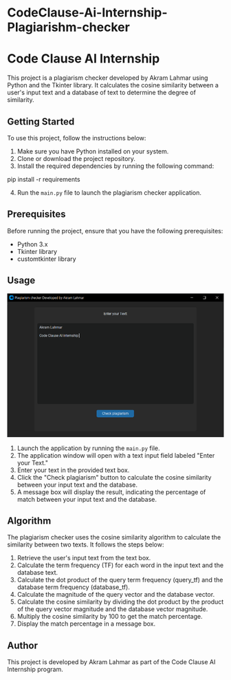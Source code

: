 # CodeClause-Ai-Internship-Plagiarishm-checker

# Code Clause AI Internship

This project is a plagiarism checker developed by Akram Lahmar using Python and the Tkinter library. It calculates the cosine similarity between a user's input text and a database of text to determine the degree of similarity.

## Getting Started

To use this project, follow the instructions below:

1. Make sure you have Python installed on your system.
2. Clone or download the project repository.
3. Install the required dependencies by running the following command:

pip install -r requirements


4. Run the `main.py` file to launch the plagiarism checker application.

## Prerequisites

Before running the project, ensure that you have the following prerequisites:

- Python 3.x
- Tkinter library
- customtkinter library

## Usage

![User Interface](assets/ss.PNG)


1. Launch the application by running the `main.py` file.
2. The application window will open with a text input field labeled "Enter your Text."
3. Enter your text in the provided text box.
4. Click the "Check plagiarism" button to calculate the cosine similarity between your input text and the database.
5. A message box will display the result, indicating the percentage of match between your input text and the database.

## Algorithm

The plagiarism checker uses the cosine similarity algorithm to calculate the similarity between two texts. It follows the steps below:

1. Retrieve the user's input text from the text box.
2. Calculate the term frequency (TF) for each word in the input text and the database text.
3. Calculate the dot product of the query term frequency (query_tf) and the database term frequency (database_tf).
4. Calculate the magnitude of the query vector and the database vector.
5. Calculate the cosine similarity by dividing the dot product by the product of the query vector magnitude and the database vector magnitude.
6. Multiply the cosine similarity by 100 to get the match percentage.
7. Display the match percentage in a message box.

## Author

This project is developed by Akram Lahmar as part of the Code Clause AI Internship program.



